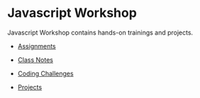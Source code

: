 # Javascript Workshop

Javascript Workshop contains hands-on trainings and projects.

- [Assignments](./assigments/)

- [Class Notes](./class-notes/)

- [Coding Challenges](./coding-challenges/)

- [Projects](./projects/)

